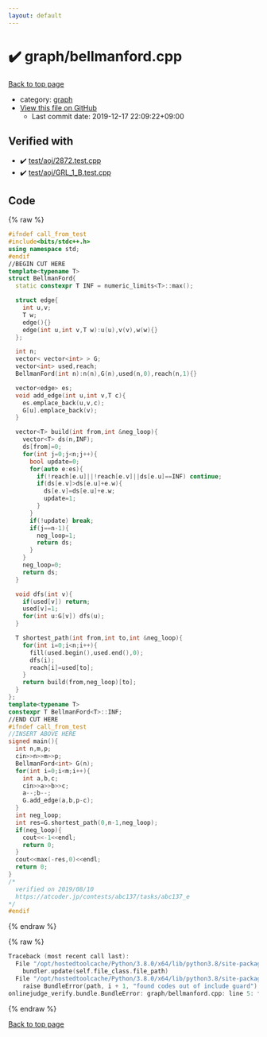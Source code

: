 ```yaml
---
layout: default
---
```


<!-- mathjax config similar to math.stackexchange -->
<script type="text/javascript" async
  src="https://cdnjs.cloudflare.com/ajax/libs/mathjax/2.7.5/MathJax.js?config=TeX-MML-AM_CHTML">
</script>
<script type="text/x-mathjax-config">
  MathJax.Hub.Config({
    TeX: { equationNumbers: { autoNumber: "AMS" }},
    tex2jax: {
      inlineMath: [ ['$','$'] ],
      processEscapes: true
    },
    "HTML-CSS": { matchFontHeight: false },
    displayAlign: "left",
    displayIndent: "2em"
  });
</script>

<script type="text/javascript" src="https://cdnjs.cloudflare.com/ajax/libs/jquery/3.4.1/jquery.min.js"></script>
<script src="https://cdn.jsdelivr.net/npm/jquery-balloon-js@1.1.2/jquery.balloon.min.js" integrity="sha256-ZEYs9VrgAeNuPvs15E39OsyOJaIkXEEt10fzxJ20+2I=" crossorigin="anonymous"></script>
<script type="text/javascript" src="../../assets/js/copy-button.js"></script>
<link rel="stylesheet" href="../../assets/css/copy-button.css" />


# :heavy_check_mark: graph/bellmanford.cpp

<a href="../../index.html">Back to top page</a>

* category: <a href="../../index.html#f8b0b924ebd7046dbfa85a856e4682c8">graph</a>
* <a href="{{ site.github.repository_url }}/blob/master/graph/bellmanford.cpp">View this file on GitHub</a>
    - Last commit date: 2019-12-17 22:09:22+09:00




## Verified with

* :heavy_check_mark: <a href="../../verify/test/aoj/2872.test.cpp.html">test/aoj/2872.test.cpp</a>
* :heavy_check_mark: <a href="../../verify/test/aoj/GRL_1_B.test.cpp.html">test/aoj/GRL_1_B.test.cpp</a>


## Code

<a id="unbundled"></a>
{% raw %}
```cpp
#ifndef call_from_test
#include<bits/stdc++.h>
using namespace std;
#endif
//BEGIN CUT HERE
template<typename T>
struct BellmanFord{
  static constexpr T INF = numeric_limits<T>::max();

  struct edge{
    int u,v;
    T w;
    edge(){}
    edge(int u,int v,T w):u(u),v(v),w(w){}
  };

  int n;
  vector< vector<int> > G;
  vector<int> used,reach;
  BellmanFord(int n):n(n),G(n),used(n,0),reach(n,1){}

  vector<edge> es;
  void add_edge(int u,int v,T c){
    es.emplace_back(u,v,c);
    G[u].emplace_back(v);
  }

  vector<T> build(int from,int &neg_loop){
    vector<T> ds(n,INF);
    ds[from]=0;
    for(int j=0;j<n;j++){
      bool update=0;
      for(auto e:es){
        if(!reach[e.u]||!reach[e.v]||ds[e.u]==INF) continue;
        if(ds[e.v]>ds[e.u]+e.w){
          ds[e.v]=ds[e.u]+e.w;
          update=1;
        }
      }
      if(!update) break;
      if(j==n-1){
        neg_loop=1;
        return ds;
      }
    }
    neg_loop=0;
    return ds;
  }

  void dfs(int v){
    if(used[v]) return;
    used[v]=1;
    for(int u:G[v]) dfs(u);
  }

  T shortest_path(int from,int to,int &neg_loop){
    for(int i=0;i<n;i++){
      fill(used.begin(),used.end(),0);
      dfs(i);
      reach[i]=used[to];
    }
    return build(from,neg_loop)[to];
  }
};
template<typename T>
constexpr T BellmanFord<T>::INF;
//END CUT HERE
#ifndef call_from_test
//INSERT ABOVE HERE
signed main(){
  int n,m,p;
  cin>>n>>m>>p;
  BellmanFord<int> G(n);
  for(int i=0;i<m;i++){
    int a,b,c;
    cin>>a>>b>>c;
    a--;b--;
    G.add_edge(a,b,p-c);
  }
  int neg_loop;
  int res=G.shortest_path(0,n-1,neg_loop);
  if(neg_loop){
    cout<<-1<<endl;
    return 0;
  }
  cout<<max(-res,0)<<endl;
  return 0;
}
/*
  verified on 2019/08/10
  https://atcoder.jp/contests/abc137/tasks/abc137_e
*/
#endif

```
{% endraw %}

<a id="bundled"></a>
{% raw %}
```cpp
Traceback (most recent call last):
  File "/opt/hostedtoolcache/Python/3.8.0/x64/lib/python3.8/site-packages/onlinejudge_verify/docs.py", line 328, in write_contents
    bundler.update(self.file_class.file_path)
  File "/opt/hostedtoolcache/Python/3.8.0/x64/lib/python3.8/site-packages/onlinejudge_verify/bundle.py", line 123, in update
    raise BundleError(path, i + 1, "found codes out of include guard")
onlinejudge_verify.bundle.BundleError: graph/bellmanford.cpp: line 5: found codes out of include guard

```
{% endraw %}

<a href="../../index.html">Back to top page</a>

